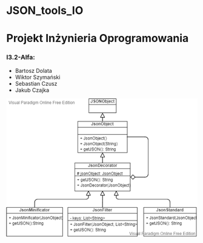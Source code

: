 # JSON_tools_IO

# Projekt Inżynieria Oprogramowania
### I3.2-Alfa:
- Bartosz Dolata
- Wiktor Szymański
- Sebastian Czusz
- Jakub Czajka

![Diagram UML](./DiagramUML.png)